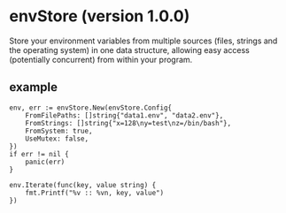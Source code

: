 # envStore (version 1.0.0)

Store your environment variables from multiple sources (files, strings and the operating system) in one data structure, allowing easy access (potentially concurrent) from within your program.

## example
```golang
env, err := envStore.New(envStore.Config{
	FromFilePaths: []string{"data1.env", "data2.env"},
	FromStrings: []string{"x=128\ny=test\nz=/bin/bash"},
	FromSystem: true,
	UseMutex: false,
})
if err != nil {
	panic(err)
}

env.Iterate(func(key, value string) {
	fmt.Printf("%v :: %vn, key, value")
})
```
